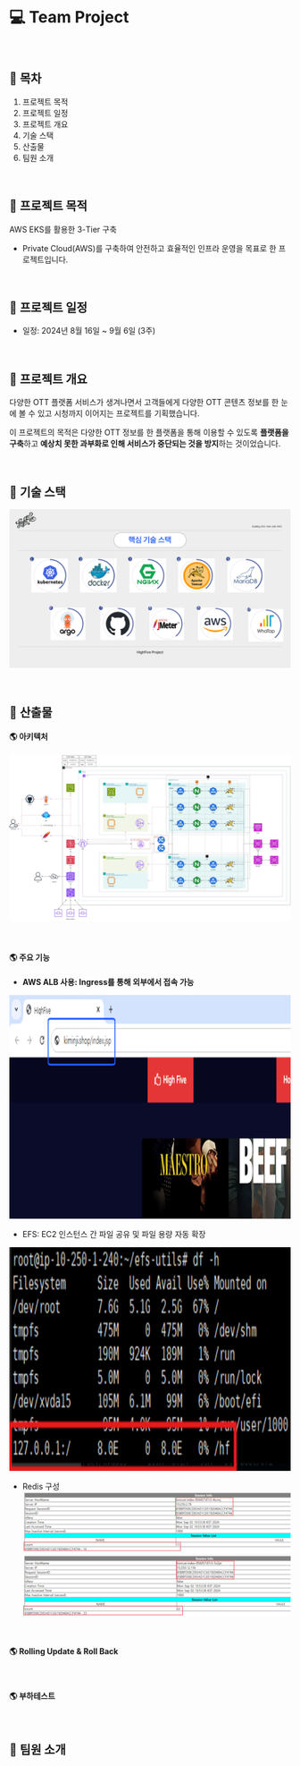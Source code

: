 # 💻 Team Project
<br>

📜 목차
---
1. 프로젝트 목적
2. 프로젝트 일정
3. 프로젝트 개요
4. 기술 스택
5. 산출물
6. 팀원 소개

<br>

🎨 프로젝트 목적
---
AWS EKS를 활용한 3-Tier 구축
- Private Cloud(AWS)를 구축하여 안전하고 효율적인 인프라 운영을 목표로 한 프로젝트입니다.

<br>

📅 프로젝트 일정
---
- 일정: 2024년 8월 16일 ~ 9월 6일 (3주)

<br>

📍 프로젝트 개요
---
다양한 OTT 플랫폼 서비스가 생겨나면서 고객들에게 다양한 OTT 콘텐츠 정보를 한 눈에 볼 수 있고 시청까지 이어지는 프로젝트를 기획했습니다. 
<br>

이 프로젝트의 목적은 다양한 OTT 정보를 한 플랫폼을 통해 이용할 수 있도록 **플랫폼을 구축**하고 **예상치 못한 과부화로 인해 서비스가 중단되는 것을 방지**하는 것이었습니다.

<br>

📍 기술 스택
---
![핵심 기술 스택](./image/tech.PNG)

<br>

📍 산출물
---
#### 🌎 아키텍처
![아키텍처](./image/architecture.png)

<br>

#### 🌎 주요 기능
- **AWS ALB 사용: Ingress를 통해 외부에서 접속 가능**
<p align="center">
<img src="./image/ALB.png" width="800" height="400"/>

<br>

- EFS: EC2 인스턴스 간 파일 공유 및 파일 용량 자동 확장
<p align="center">
<img src="./image/efs.png" width="800" height="400"/>

<br>

- Redis 구성
![redis1](./image/redis1.png)       ![redis2](./image/redis2.png)

<br>

#### 🌎 Rolling Update & Roll Back

<br>

#### 🌎 부하테스트

<br>

🎈 팀원 소개
---



